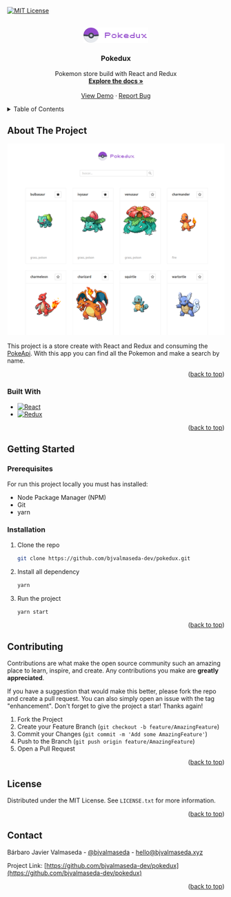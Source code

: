 <!-- Improved compatibility of back to top link: See: https://github.com/othneildrew/Best-README-Template/pull/73 -->
<a name="readme-top"></a>
<!--
*** Thanks for checking out the Best-README-Template. If you have a suggestion
*** that would make this better, please fork the repo and create a pull request
*** or simply open an issue with the tag "enhancement".
*** Don't forget to give the project a star!
*** Thanks again! Now go create something AMAZING! :D
-->



<!-- PROJECT SHIELDS -->
<!--
*** I'm using markdown "reference style" links for readability.
*** Reference links are enclosed in brackets [ ] instead of parentheses ( ).
*** See the bottom of this document for the declaration of the reference variables
*** for contributors-url, forks-url, etc. This is an optional, concise syntax you may use.
*** https://www.markdownguide.org/basic-syntax/#reference-style-links
-->

[![MIT License][license-shield]][license-url]


<!-- PROJECT LOGO -->
<br />
<div align="center">
  <a href="https://github.com/bjvalmaseda-dev/pokedux">
    <img src="./src/statics/logo.svg" alt="Logo" width="150">
  </a>

<h3 align="center">Pokedux</h3>

  <p align="center">
    Pokemon store build with React and Redux
    <br />
    <a href="https://github.com/bjvalmaseda-dev/pokedux"><strong>Explore the docs »</strong></a>
    <br />
    <br />
    <a href="https://pokedux.bjvalmaseda.com">View Demo</a>
    ·
    <a href="https://github.com/bjvalmaseda-dev/pokedux/issues">Report Bug</a>  
  </p>
</div>



<!-- TABLE OF CONTENTS -->
<details>
  <summary>Table of Contents</summary>
  <ol>
    <li>
      <a href="#about-the-project">About The Project</a>
      <ul>
        <li><a href="#built-with">Built With</a></li>
      </ul>
    </li>
    <li>
      <a href="#getting-started">Getting Started</a>
      <ul>
        <li><a href="#prerequisites">Prerequisites</a></li>
        <li><a href="#installation">Installation</a></li>
      </ul>
    </li>
    <li><a href="#contributing">Contributing</a></li>
    <li><a href="#license">License</a></li>
    <li><a href="#contact">Contact</a></li>
   
  </ol>
</details>



<!-- ABOUT THE PROJECT -->
## About The Project

![Product Name Screen Shot][product-screenshot]

This project is a store create with React and Redux and consuming the [PokeApi][PokeApi-url]. With this app you can find all the Pokemon and make a search by name. 

<p align="right">(<a href="#readme-top">back to top</a>)</p>



### Built With

* [![React][React.js]][React-url]
* [![Redux][Redux]][Redux-url]


<p align="right">(<a href="#readme-top">back to top</a>)</p>



<!-- GETTING STARTED -->
## Getting Started

### Prerequisites

For run this project locally you must has installed:
* Node Package Manager (NPM)
* Git
* yarn


### Installation

1. Clone the repo
   ```sh
   git clone https://github.com/bjvalmaseda-dev/pokedux.git
   ```
3. Install all dependency
   ```sh
   yarn
   ```
4. Run the project
   ```sh
   yarn start
   ```


<p align="right">(<a href="#readme-top">back to top</a>)</p>


## Contributing

Contributions are what make the open source community such an amazing place to learn, inspire, and create. Any contributions you make are **greatly appreciated**.

If you have a suggestion that would make this better, please fork the repo and create a pull request. You can also simply open an issue with the tag "enhancement".
Don't forget to give the project a star! Thanks again!

1. Fork the Project
2. Create your Feature Branch (`git checkout -b feature/AmazingFeature`)
3. Commit your Changes (`git commit -m 'Add some AmazingFeature'`)
4. Push to the Branch (`git push origin feature/AmazingFeature`)
5. Open a Pull Request

<p align="right">(<a href="#readme-top">back to top</a>)</p>



<!-- LICENSE -->
## License

Distributed under the MIT License. See `LICENSE.txt` for more information.

<p align="right">(<a href="#readme-top">back to top</a>)</p>

<!-- CONTACT -->
## Contact

Bárbaro Javier Valmaseda - [@bjvalmaseda](https://twitter.com/bjvalmaseda) - hello@bjvalmaseda.xyz

Project Link: [https://github.com/bjvalmaseda-dev/pokedux](https://github.com/bjvalmaseda-dev/pokedux)

<p align="right">(<a href="#readme-top">back to top</a>)</p>


<!-- MARKDOWN LINKS & IMAGES -->
<!-- https://www.markdownguide.org/basic-syntax/#reference-style-links -->
[license-shield]: https://img.shields.io/github/license/bjvalmaseda-dev/pokedux?style=flat
[license-url]: https://github.com/bjvalmaseda-dev/pokedux/blob/master/LICENSE.txt
[product-screenshot]: images/screenshot.png
[React.js]: https://img.shields.io/badge/React-20232A?style=for-the-badge&logo=react&logoColor=61DAFB
[React-url]: https://reactjs.org/
[Redux]: https://img.shields.io/badge/Redux-20232A?style=for-the-badge&logo=redux&logoColor=764ABC
[Redux-url]: https://redux.js.org/
[PokeApi-url]: https://pokeapi.co
